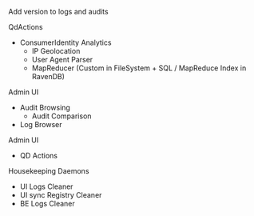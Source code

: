 Add version to logs and audits

QdActions
 - ConsumerIdentity Analytics
   - IP Geolocation
   - User Agent Parser
   - MapReducer (Custom in FileSystem + SQL / MapReduce Index in RavenDB)


Admin UI
 - Audit Browsing
   - Audit Comparison
 - Log Browser 
 

Admin UI
 - QD Actions
 
Housekeeping Daemons
 - UI Logs Cleaner
 - UI sync Registry Cleaner
 - BE Logs Cleaner